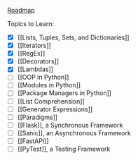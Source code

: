 [Roadmap](https://www.roadmap.sh/python)

Topics to Learn:
- [x] [[Lists, Tuples, Sets, and Dictionaries]]
- [x] [[Iterators]]
- [x] [[RegEx]]
- [x] [[Decorators]]
- [x] [[Lambdas]]
- [ ] [[OOP in Python]]
- [ ] [[Modules in Python]]
- [ ] [[Package Managers in Python]]
- [ ] [[List Comprehension]]
- [ ] [[Generator Expressions]]
- [ ] [[Paradigms]]
- [ ] [[Flask]], a Synchronous Framework
- [ ] [[Sanic]], an Asynchronous Framework
- [ ] [[FastAPI]]
- [ ] [[PyTest]], a Testing Framework